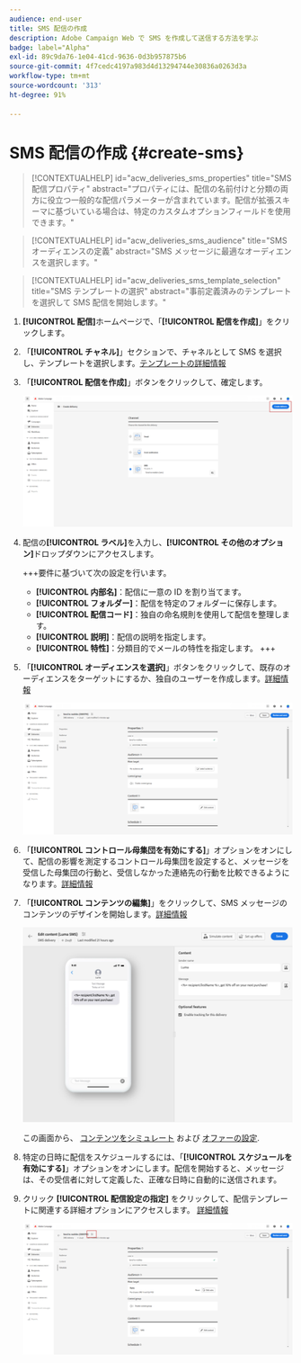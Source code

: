 ```yaml
---
audience: end-user
title: SMS 配信の作成
description: Adobe Campaign Web で SMS を作成して送信する方法を学ぶ
badge: label="Alpha"
exl-id: 89c9da76-1e04-41cd-9636-0d3b957875b6
source-git-commit: 4f7cedc4197a983d4d13294744e30836a0263d3a
workflow-type: tm+mt
source-wordcount: '313'
ht-degree: 91%

---
```


# SMS 配信の作成 {#create-sms}

>[!CONTEXTUALHELP]
>id="acw_deliveries_sms_properties"
>title="SMS 配信プロパティ"
>abstract="プロパティには、配信の名前付けと分類の両方に役立つ一般的な配信パラメーターが含まれています。配信が拡張スキーマに基づいている場合は、特定のカスタムオプションフィールドを使用できます。"

>[!CONTEXTUALHELP]
>id="acw_deliveries_sms_audience"
>title="SMS オーディエンスの定義"
>abstract="SMS メッセージに最適なオーディエンスを選択します。"

>[!CONTEXTUALHELP]
>id="acw_deliveries_sms_template_selection"
>title="SMS テンプレートの選択"
>abstract="事前定義済みのテンプレートを選択して SMS 配信を開始します。"

1. **[!UICONTROL 配信]**&#x200B;ホームページで、「**[!UICONTROL 配信を作成]**」をクリックします。

1. 「**[!UICONTROL チャネル]**」セクションで、チャネルとして SMS を選択し、テンプレートを選択します。[テンプレートの詳細情報](../msg/delivery-template.md)

1. 「**[!UICONTROL 配信を作成]**」ボタンをクリックして、確定します。

   ![](assets/sms_create_1.png)

1. 配信の&#x200B;**[!UICONTROL ラベル]**&#x200B;を入力し、**[!UICONTROL その他のオプション]**&#x200B;ドロップダウンにアクセスします。

   +++要件に基づいて次の設定を行います。
   * **[!UICONTROL 内部名]**：配信に一意の ID を割り当てます。
   * **[!UICONTROL フォルダー]**：配信を特定のフォルダーに保存します。
   * **[!UICONTROL 配信コード]**：独自の命名規則を使用して配信を整理します。
   * **[!UICONTROL 説明]**：配信の説明を指定します。
   * **[!UICONTROL 特性]**：分類目的でメールの特性を指定します。
+++

1. 「**[!UICONTROL オーディエンスを選択]**」ボタンをクリックして、既存のオーディエンスをターゲットにするか、独自のユーザーを作成します。[詳細情報](../audience/about-audiences.md)

   ![](assets/sms_create_2.png)

1. 「**[!UICONTROL コントロール母集団を有効にする]**」オプションをオンにして、配信の影響を測定するコントロール母集団を設定すると、メッセージを受信した母集団の行動と、受信しなかった連絡先の行動を比較できるようになります。[詳細情報](../audience/control-group.md)

1. 「**[!UICONTROL コンテンツの編集]**」をクリックして、SMS メッセージのコンテンツのデザインを開始します。[詳細情報](content-sms.md)

   ![](assets/sms_create_4.png)

   この画面から、 [コンテンツをシミュレート](../preview-test/preview-test.md) および [オファーの設定](../content/offers.md).

1. 特定の日時に配信をスケジュールするには、「**[!UICONTROL スケジュールを有効にする]**」オプションをオンにします。配信を開始すると、メッセージは、その受信者に対して定義した、正確な日時に自動的に送信されます。

1. クリック **[!UICONTROL 配信設定の指定]** をクリックして、配信テンプレートに関連する詳細オプションにアクセスします。 [詳細情報](../advanced-settings/delivery-settings.md)

   ![](assets/sms_create_3.png)
